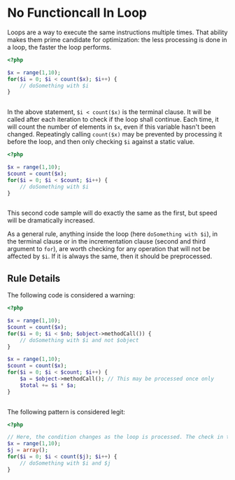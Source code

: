 <!-- Performances -->
# No Functioncall In Loop

Loops are a way to execute the same instructions multiple times. That ability makes them prime candidate for optimization: the less processing is done in a loop, the faster the loop performs. 

```php
<?php

$x = range(1,10);
for($i = 0; $i < count($x); $i++) {
	// doSomething with $i
}
	
```


In the above statement, `$i < count($x)` is the terminal clause. It will be called after each iteration to check if the loop shall continue. Each time, it will count the number of elements in `$x`, even if this variable hasn't been changed. Repeatingly calling `count($x)` may be prevented by processing it before the loop, and then only checking `$i` against a static value.

```php
<?php

$x = range(1,10);
$count = count($x);
for($i = 0; $i < $count; $i++) {
	// doSomething with $i
}
	
```



This second code sample will do exactly the same as the first, but speed will be dramatically increased. 

As a general rule, anything inside the loop (here `doSomething with $i`), in the terminal clause or in the incrementation clause (second and third argument to `for`), are worth checking for any operation that will not be affected by `$i`. If it is always the same, then it should be preprocessed. 

## Rule Details

The following code is considered a warning:

```php
<?php

$x = range(1,10);
$count = count($x);
for($i = 0; $i < $nb; $object->methodCall()) {
	// doSomething with $i and not $object
}

$x = range(1,10);
$count = count($x);
for($i = 0; $i < $count; $i++) {
	$a = $object->methodCall(); // This may be processed once only
	$total += $i * $a;
}
	
```


The following pattern is considered legit:

```php
<?php

// Here, the condition changes as the loop is processed. The check in the terminal clause is needed.
$x = range(1,10);
$j = array();
for($i = 0; $i < count($j); $i++) { 
	// doSomething with $i and $j
}
	
```

